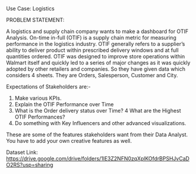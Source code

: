 Use Case: Logistics

PROBLEM STATEMENT:

A logistics and supply chain company wants to make a dashboard for OTIF Analysis. On-time in-full (OTIF) is a supply chain metric for measuring performance in the logistics industry. OTIF generally refers to a supplier’s ability to deliver product within prescribed delivery windows and at full quantities ordered. OTIF was designed to improve store operations within Walmart itself and quickly led to a series of major changes as it was quickly adopted by other retailers and companies. So they have given data which considers 4 sheets. They are Orders, Salesperson, Customer and City. 

Expectations of Stakeholders are:-  
1. Make various KPIs.
2. Explain the OTIF Performance over Time
3. What is the Order delivery status over Time?
4 What are the Highest OTIF Performances?
5. Do something with Key Influencers and other advanced visualizations.

These are some of the features stakeholders want from their Data Analyst. You have to add your own creative features as well.

Dataset Link: https://drive.google.com/drive/folders/1lE3Z2NFN0zqXplKOfdrBPSHJvCaDO2RS?usp=sharing
